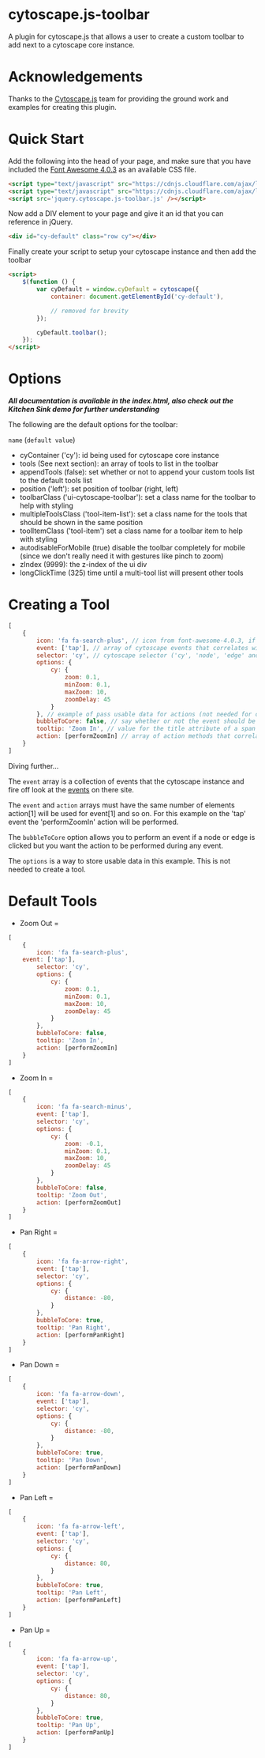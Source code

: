 cytoscape.js-toolbar
====================

A plugin for cytoscape.js that allows a user to create a custom toolbar to add next to a cytoscape core instance.

Acknowledgements
================

Thanks to the [Cytoscape.js](https://github.com/cytoscape/cytoscape.js) team for providing the ground work and examples for creating this plugin.

Quick Start
===========
Add the following into the head of your page, and make sure that you have included the [Font Awesome 4.0.3](http://fontawesome.io/) as an available CSS file.

```html
<script type="text/javascript" src="https://cdnjs.cloudflare.com/ajax/libs/jquery/2.1.3/jquery.min.js"></script>
<script type="text/javascript" src="https://cdnjs.cloudflare.com/ajax/libs/cytoscape/2.3.7/cytoscape.js"></script>
<script src='jquery.cytoscape.js-toolbar.js' /></script>
```

Now add a DIV element to your page and give it an id that you can reference in jQuery.

```html
<div id="cy-default" class="row cy"></div>
```

Finally create your script to setup your cytoscape instance and then add the toolbar

```html
<script>
    $(function () {
        var cyDefault = window.cyDefault = cytoscape({
            container: document.getElementById('cy-default'),

            // removed for brevity
        });

        cyDefault.toolbar();
    });
</script>
```

Options
=======

***All documentation is available in the index.html, also check out the Kitchen Sink demo for further understanding***

The following are the default options for the toolbar:

`name` (`default value`)
- cyContainer ('cy'): id being used for cytoscape core instance
- tools (See next section): an array of tools to list in the toolbar
- appendTools (false): set whether or not to append your custom tools list to the default tools list
- position ('left'): set position of toolbar (right, left)
- toolbarClass ('ui-cytoscape-toolbar'): set a class name for the toolbar to help with styling
- multipleToolsClass ('tool-item-list'): set a class name for the tools that should be shown in the same position
- toolItemClass ('tool-item') set a class name for a toolbar item to help with styling
- autodisableForMobile (true) disable the toolbar completely for mobile (since we don't really need it with gestures like pinch to zoom)
- zIndex (9999): the z-index of the ui div
- longClickTime (325) time until a multi-tool list will present other tools

Creating a Tool
===============
```javascript
[
	{
		icon: 'fa fa-search-plus', // icon from font-awesome-4.0.3, if you want to use something else, then this becomes a class specific for this tool item
		event: ['tap'], // array of cytoscape events that correlates with action variable
		selector: 'cy', // cytoscape selector ('cy', 'node', 'edge' and 'node,edge') - currently not supporting full selection selectors from the documentation
		options: {
			cy: {
				zoom: 0.1,
				minZoom: 0.1,
				maxZoom: 10,
				zoomDelay: 45
			}
		}, // example of pass usable data for actions (not needed for operation)
		bubbleToCore: false, // say whether or not the event should be performed if the core instance was not clicked
		tooltip: 'Zoom In', // value for the title attribute of a span element (tooltip)
		action: [performZoomIn] // array of action methods that correlates with the event variable
	}
]
```
Diving further...

The `event` array is a collection of events that the cytoscape instance and fire off look at the [events](http://cytoscape.github.io/cytoscape.js/#events) on there site.

The `event` and `action` arrays must have the same number of elements action[1] will be used for event[1] and so on.  For this example on the 'tap' event the 'performZoomIn' action will be performed.

The `bubbleToCore` option allows you to perform an event if a node or edge is clicked but you want the action to be performed during any event.

The `options` is a way to store usable data in this example.  This is not needed to create a tool.


Default Tools
=============
- Zoom Out =
```javascript
[
	{
		icon: 'fa fa-search-plus',
    event: ['tap'],
		selector: 'cy',
		options: {
			cy: {
				zoom: 0.1,
				minZoom: 0.1,
				maxZoom: 10,
				zoomDelay: 45
			}
		},
		bubbleToCore: false,
		tooltip: 'Zoom In',
		action: [performZoomIn]
	}
]
```
- Zoom In =
```javascript
[
	{
		icon: 'fa fa-search-minus',
		event: ['tap'],
		selector: 'cy',
		options: {
			cy: {
				zoom: -0.1,
				minZoom: 0.1,
				maxZoom: 10,
				zoomDelay: 45
			}
		},
		bubbleToCore: false,
		tooltip: 'Zoom Out',
		action: [performZoomOut]
	}
]
```
- Pan Right =
```javascript
[
	{
		icon: 'fa fa-arrow-right',
		event: ['tap'],
		selector: 'cy',
		options: {
			cy: {
				distance: -80,
			}
		},
		bubbleToCore: true,
		tooltip: 'Pan Right',
		action: [performPanRight]
	}
]
```
- Pan Down =
```javascript
[
	{
		icon: 'fa fa-arrow-down',
		event: ['tap'],
		selector: 'cy',
		options: {
			cy: {
				distance: -80,
			}
		},
		bubbleToCore: true,
		tooltip: 'Pan Down',
		action: [performPanDown]
	}
]
```
- Pan Left =
```javascript
[
	{
		icon: 'fa fa-arrow-left',
		event: ['tap'],
		selector: 'cy',
		options: {
			cy: {
				distance: 80,
			}
		},
		bubbleToCore: true,
		tooltip: 'Pan Left',
		action: [performPanLeft]
	}
]
```
- Pan Up =
```javascript
[
	{
		icon: 'fa fa-arrow-up',
		event: ['tap'],
		selector: 'cy',
		options: {
			cy: {
				distance: 80,
			}
		},
		bubbleToCore: true,
		tooltip: 'Pan Up',
		action: [performPanUp]
	}
]
```
